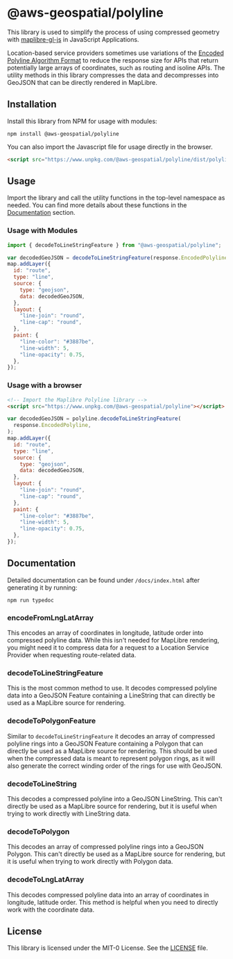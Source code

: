 # @aws-geospatial/polyline

This library is used to simplify the process of using compressed geometry with [maplibre-gl-js](https://github.com/maplibre/maplibre-gl-js) in JavaScript Applications.

Location-based service providers sometimes use variations of the [Encoded Polyline Algorithm Format](https://developers.google.com/maps/documentation/utilities/polylinealgorithm)
to reduce the response size for APIs that return potentially large arrays of coordinates, such as routing and isoline APIs.
The utility methods in this library compresses the data and decompresses into GeoJSON that can be directly rendered in MapLibre.

## Installation

Install this library from NPM for usage with modules:

```console
npm install @aws-geospatial/polyline
```

You can also import the Javascript file for usage directly in the browser.

```html
<script src="https://www.unpkg.com/@aws-geospatial/polyline/dist/polyline.js"></script>
```

## Usage

Import the library and call the utility functions in the top-level namespace as needed.
You can find more details about these functions in the [Documentation](#documentation) section.

### Usage with Modules

```javascript
import { decodeToLineStringFeature } from "@aws-geospatial/polyline";

var decodedGeoJSON = decodeToLineStringFeature(response.EncodedPolyline);
map.addLayer({
  id: "route",
  type: "line",
  source: {
    type: "geojson",
    data: decodedGeoJSON,
  },
  layout: {
    "line-join": "round",
    "line-cap": "round",
  },
  paint: {
    "line-color": "#3887be",
    "line-width": 5,
    "line-opacity": 0.75,
  },
});
```

### Usage with a browser

```html
<!-- Import the Maplibre Polyline library -->
<script src="https://www.unpkg.com/@aws-geospatial/polyline"></script>
```

```javascript
var decodedGeoJSON = polyline.decodeToLineStringFeature(
  response.EncodedPolyline,
);
map.addLayer({
  id: "route",
  type: "line",
  source: {
    type: "geojson",
    data: decodedGeoJSON,
  },
  layout: {
    "line-join": "round",
    "line-cap": "round",
  },
  paint: {
    "line-color": "#3887be",
    "line-width": 5,
    "line-opacity": 0.75,
  },
});
```

## Documentation

Detailed documentation can be found under `/docs/index.html` after generating it by running:

```console
npm run typedoc
```

### encodeFromLngLatArray

This encodes an array of coordinates in longitude, latitude order into compressed polyline data.
While this isn't needed for MapLibre rendering, you might need it to compress data for a request
to a Location Service Provider when requesting route-related data.

### decodeToLineStringFeature

This is the most common method to use. It decodes compressed polyline data into a GeoJSON
Feature containing a LineString that can directly be used as a MapLibre source for rendering.

### decodeToPolygonFeature

Similar to `decodeToLineStringFeature` it decodes an array of compressed polyline rings into a GeoJSON
Feature containing a Polygon that can directly be used as a MapLibre source for rendering.
This should be used when the compressed data is meant to represent polygon rings, as it will
also generate the correct winding order of the rings for use with GeoJSON.

### decodeToLineString

This decodes a compressed polyline into a GeoJSON LineString. This can't directly be used
as a MapLibre source for rendering, but it is useful when trying to work directly with LineString
data.

### decodeToPolygon

This decodes an array of compressed polyline rings into a GeoJSON Polygon. This can't directly be used
as a MapLibre source for rendering, but it is useful when trying to work directly with Polygon
data.

### decodeToLngLatArray

This decodes compressed polyline data into an array of coordinates in longitude, latitude order.
This method is helpful when you need to directly work with the coordinate data.

## License

This library is licensed under the MIT-0 License. See the [LICENSE](LICENSE) file.
